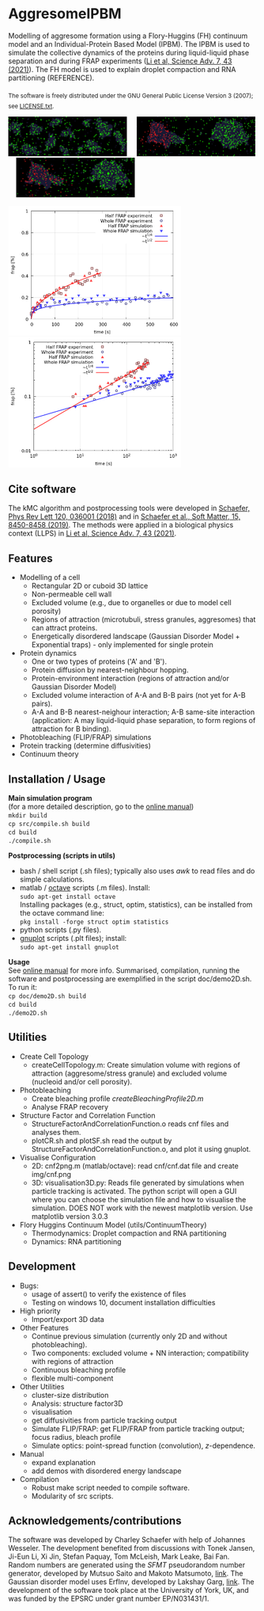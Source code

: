 # AggresomeIPBM

Modelling of aggresome formation using a Flory-Huggins (FH) continuum model and an Individual-Protein Based Model (IPBM). The IPBM is used to  simulate the collective dynamics of the proteins during liquid-liquid phase separation and during FRAP experiments ([Li et al, Science Adv. 7, 43 (2021)](https://www.science.org/doi/10.1126/sciadv.abh2929)). The FH model is used to explain droplet compaction and RNA partitioning (REFERENCE). 

<sub>The software is freely distributed under the GNU General Public License Version 3 (2007); see [LICENSE.txt](LICENSE.txt).</sub>

<img src="doc/demo2D_2CFRAP/cnfall00020.png" alt="drawing" height="80"/> &nbsp; &nbsp; <img src="doc/demo2D_2CFRAP/cnfall00461.png" alt="drawing" height="80"/> &nbsp; &nbsp; <img src="doc/demo2D_2CFRAP/cnfall00471.png" alt="drawing" height="80"/>

<img src="utils/OctaveIBM/demo_data/frap.png" alt="drawing" width="350"/>  <img src="utils/OctaveIBM/demo_data/frap_loglog.png" alt="drawing" width="350"/>

## Cite software

The kMC algorithm and postprocessing tools were developed in [Schaefer, Phys Rev Lett 120, 036001 (2018)](https://journals.aps.org/prl/abstract/10.1103/PhysRevLett.120.036001) and in [Schaefer et al., Soft Matter, 15, 8450-8458 (2019)](https://pubs.rsc.org/en/content/articlelanding/2019/sm/c9sm01344j). The methods were applied in a biological physics context (LLPS) in [Li et al, Science Adv. 7, 43 (2021)](https://www.science.org/doi/10.1126/sciadv.abh2929).

## Features



* Modelling of a cell  
  * Rectangular 2D or cuboid 3D lattice  
  * Non-permeable cell wall  
  * Excluded volume (e.g., due to organelles or due to model cell porosity)  
  * Regions of attraction (microtubuli, stress granules, aggresomes) that can attract proteins.  
  * Energetically disordered landscape (Gaussian Disorder Model + Exponential traps) - only implemented for single protein  
* Protein dynamics  
  * One or two types of proteins ('A' and 'B').  
  * Protein diffusion by nearest-neighbour hopping.  
  * Protein-environment interaction (regions of attraction and/or Gaussian Disorder Model)  
  * Excluded volume interaction of A-A and B-B pairs (not yet for A-B pairs).  
  * A-A and B-B nearest-neighour interaction; A-B same-site interaction (application: A may liquid-liquid phase separation, to form regions of attraction for B binding).  
* Photobleaching (FLIP/FRAP) simulations  
* Protein tracking (determine diffusivities)
* Continuum theory


## Installation / Usage



**Main simulation program**  
(for a more detailed description, go to the [online manual](doc/manual.md))  
```mkdir build```  
```cp src/compile.sh build```  
```cd build```  
```./compile.sh```

**Postprocessing (scripts in utils)**  
* bash / shell script (.sh files); typically also uses *awk* to read files and do simple calculations.  
* matlab / [octave](https://www.gnu.org/software/octave/) scripts (.m files).   Install:  
```sudo apt-get install octave```  
Installing packages (e.g., struct, optim, statistics), can be installed from the octave command line:  
```pkg install -forge struct optim statistics```
* python scripts (.py files).  
* [gnuplot](http://www.gnuplot.info/) scripts (.plt files); install:  
```sudo apt-get install gnuplot```  

**Usage**  
See [online manual](doc/manual.md) for more info.
Summarised, compilation, running the software and postprocessing are exemplified in the script doc/demo2D.sh.
To run it:  
```cp doc/demo2D.sh build```  
```cd build```  
```./demo2D.sh```  


## Utilities 

* Create Cell Topology  
  * createCellTopology.m: Create simulation volume with regions of attraction (aggresome/stress granule) and excluded volume (nucleoid and/or cell porosity).  
* Photobleaching  
  * Create bleaching profile *createBleachingProfile2D.m*  
  * Analyse FRAP recovery  
* Structure Factor and Correlation Function  
  * StructureFactorAndCorrelationFunction.o reads cnf files and analyses them.  
  * plotCR.sh and plotSF.sh read the output by StructureFactorAndCorrelationFunction.o, and plot it using gnuplot.
* Visualise Configuration  
  * 2D: cnf2png.m (matlab/octave): read cnf/cnf.dat file and create img/cnf.png  
  * 3D: visualisation3D.py: Reads file generated by simulations when particle tracking is activated. The python script will open a GUI where you can choose the simulation file and how to visualise the simulation. DOES NOT work with the newest matplotlib version. Use matplotlib version 3.0.3  
* Flory Huggins Continuum Model (utils/ContinuumTheory)
  * Thermodynamics: Droplet compaction and RNA partitioning  
  * Dynamics: RNA partitioning  
  


## Development

* Bugs:
  * usage of assert() to verify the existence of files  
  * Testing on windows 10, document installation difficulties  
* High priority  
  * Import/export 3D data  
* Other Features  
  * Continue previous simulation (currently only 2D and without photobleaching).  
  * Two components: excluded volume + NN interaction; compatibility with regions of attraction  
  * Continuous bleaching profile  
  * flexible multi-component  
* Other Utilities   
  * cluster-size distribution  
  * Analysis: structure factor3D  
  * visualisation  
  * get diffusivities from particle tracking output  
  * Simulate FLIP/FRAP:  get FLIP/FRAP from particle tracking output; focus radius, bleach profile  
  * Simulate optics: point-spread function (convolution), *z*-dependence.
* Manual  
  * expand explanation    
  * add demos with disordered energy landscape  
* Compilation  
  * Robust make script needed to compile software.  
  * Modularity of src scripts.

## Acknowledgements/contributions
The software was developed by Charley Schaefer with help of Johannes Wesseler. The development benefited from discussions with Tonek Jansen, Ji-Eun Li, Xi Jin, Stefan Paquay, Tom McLeish, Mark Leake, Bai Fan. 
Random numbers are generated using the *SFMT* pseudorandom number generator, developed by Mutsuo Saito and Makoto Matsumoto, [link](http://www.math.sci.hiroshima-u.ac.jp/~m-mat/MT/SFMT/).
The Gaussian disorder model uses ErfInv, developed by Lakshay Garg, [link](https://github.com/lakshayg/erfinv).
The development of the software took place at the University of York, UK, and was funded by the EPSRC under grant number EP/N031431/1. 
